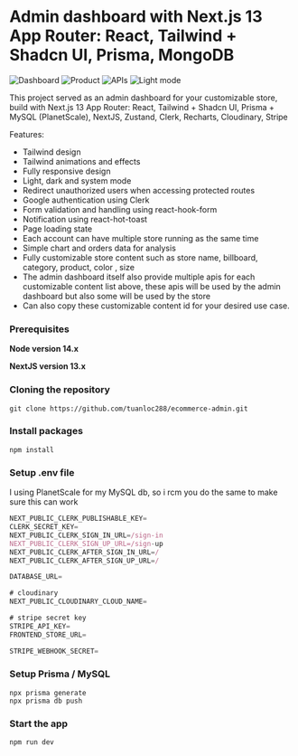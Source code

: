# Admin dashboard with Next.js 13 App Router: React, Tailwind + Shadcn UI, Prisma, MongoDB

![Dashboard](https://res.cloudinary.com/dbiliw2ja/image/upload/v1694095970/dashboard_brsspf.png)
![Product](https://res.cloudinary.com/dbiliw2ja/image/upload/v1694092563/product_ezuya7.png)
![APIs](https://res.cloudinary.com/dbiliw2ja/image/upload/v1694092563/apis_igixnd.png)
![Light mode](https://res.cloudinary.com/dbiliw2ja/image/upload/v1694092563/light_zw7rvf.png)

This project served as an admin dashboard for your customizable store, build with Next.js 13 App Router: 
    React, Tailwind + Shadcn UI, Prisma + MySQL (PlanetScale), 
    NextJS, Zustand, Clerk, Recharts, Cloudinary, Stripe

Features:

- Tailwind design
- Tailwind animations and effects
- Fully responsive design
- Light, dark and system mode
- Redirect unauthorized users when accessing protected routes
- Google authentication using Clerk
- Form validation and handling using react-hook-form
- Notification using react-hot-toast
- Page loading state
- Each account can have multiple store running as the same time
- Simple chart and orders data for analysis
- Fully customizable store content such as store name, billboard, category, product, color , size
- The admin dashboard itself also provide multiple apis for each customizable content list above, these apis will be used by the admin dashboard but also some will be used by the store
- Can also copy these customizable content id for your desired use case.

### Prerequisites

**Node version 14.x**

**NextJS version 13.x**

### Cloning the repository

```shell
git clone https://github.com/tuanloc288/ecommerce-admin.git
```

### Install packages

```shell
npm install
```

### Setup .env file
I using PlanetScale for my MySQL db, so i rcm you do the same to make sure this can work

```js
NEXT_PUBLIC_CLERK_PUBLISHABLE_KEY=
CLERK_SECRET_KEY=
NEXT_PUBLIC_CLERK_SIGN_IN_URL=/sign-in
NEXT_PUBLIC_CLERK_SIGN_UP_URL=/sign-up
NEXT_PUBLIC_CLERK_AFTER_SIGN_IN_URL=/
NEXT_PUBLIC_CLERK_AFTER_SIGN_UP_URL=/

DATABASE_URL=

# cloudinary
NEXT_PUBLIC_CLOUDINARY_CLOUD_NAME=

# stripe secret key
STRIPE_API_KEY=
FRONTEND_STORE_URL=

STRIPE_WEBHOOK_SECRET=
```

### Setup Prisma / MySQL 

```shell
npx prisma generate
npx prisma db push
```

### Start the app

```shell
npm run dev
```
